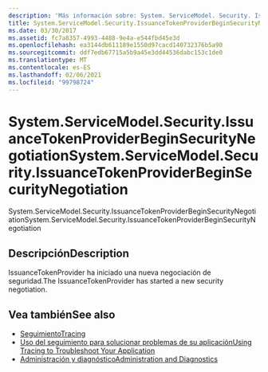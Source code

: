 ```yaml
---
description: 'Más información sobre: System. ServiceModel. Security. IssuanceTokenProviderBeginSecurityNegotiation'
title: System.ServiceModel.Security.IssuanceTokenProviderBeginSecurityNegotiation
ms.date: 03/30/2017
ms.assetid: fc7a8357-4993-4488-9e4a-e544fbd45e3d
ms.openlocfilehash: ea3144db611189e1550d97cacd140732376b5a90
ms.sourcegitcommit: ddf7edb67715a5b9a45e3dd44536dabc153c1de0
ms.translationtype: MT
ms.contentlocale: es-ES
ms.lasthandoff: 02/06/2021
ms.locfileid: "99798724"
---
```

# <a name="systemservicemodelsecurityissuancetokenproviderbeginsecuritynegotiation"></a><span data-ttu-id="c261d-103">System.ServiceModel.Security.IssuanceTokenProviderBeginSecurityNegotiation</span><span class="sxs-lookup"><span data-stu-id="c261d-103">System.ServiceModel.Security.IssuanceTokenProviderBeginSecurityNegotiation</span></span>

<span data-ttu-id="c261d-104">System.ServiceModel.Security.IssuanceTokenProviderBeginSecurityNegotiation</span><span class="sxs-lookup"><span data-stu-id="c261d-104">System.ServiceModel.Security.IssuanceTokenProviderBeginSecurityNegotiation</span></span>  
  
## <a name="description"></a><span data-ttu-id="c261d-105">Descripción</span><span class="sxs-lookup"><span data-stu-id="c261d-105">Description</span></span>  

 <span data-ttu-id="c261d-106">IssuanceTokenProvider ha iniciado una nueva negociación de seguridad.</span><span class="sxs-lookup"><span data-stu-id="c261d-106">The IssuanceTokenProvider has started a new security negotiation.</span></span>  
  
## <a name="see-also"></a><span data-ttu-id="c261d-107">Vea también</span><span class="sxs-lookup"><span data-stu-id="c261d-107">See also</span></span>

- [<span data-ttu-id="c261d-108">Seguimiento</span><span class="sxs-lookup"><span data-stu-id="c261d-108">Tracing</span></span>](index.md)
- [<span data-ttu-id="c261d-109">Uso del seguimiento para solucionar problemas de su aplicación</span><span class="sxs-lookup"><span data-stu-id="c261d-109">Using Tracing to Troubleshoot Your Application</span></span>](using-tracing-to-troubleshoot-your-application.md)
- [<span data-ttu-id="c261d-110">Administración y diagnóstico</span><span class="sxs-lookup"><span data-stu-id="c261d-110">Administration and Diagnostics</span></span>](../index.md)
